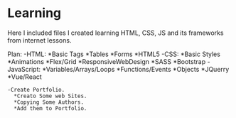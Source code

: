 # Learning
Here I included files I created learning HTML, CSS, JS and its frameworks from internet lessons.

Plan:
    -HTML:
      *Basic Tags
      *Tables
      *Forms
      *HTML5
    -CSS:
      *Basic Styles
      *Animations
      *Flex/Grid
      *ResponsiveWebDesign
      *SASS
      *Bootstrap
    -JavaScript:
      *Variables/Arrays/Loops
      *Functions/Events
      *Objects
      *JQuerry
      *Vue/React

    -Create Portfolio.
      *Creato Some web Sites.
      *Copying Some Authors.
      *Add them to Portfolio.